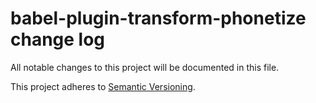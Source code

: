 # babel-plugin-transform-phonetize change log

All notable changes to this project will be documented in this file.

This project adheres to [Semantic Versioning](http://semver.org/).
